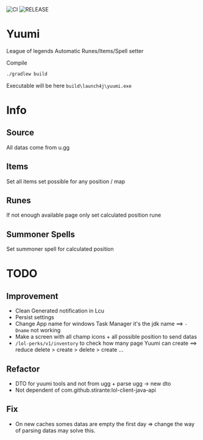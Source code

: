 ![CI](https://github.com/OlivierMary/Yuumi/workflows/CI/badge.svg)
![RELEASE](https://github.com/OlivierMary/Yuumi/workflows/RELEASE/badge.svg)

# Yuumi
League of legends Automatic Runes/Items/Spell setter

Compile
```sh
./gradlew build
```

Executable will be here `build\launch4j\yuumi.exe`

# Info 

## Source
All datas come from u.gg

## Items
Set all items set possible for any position / map

## Runes
If not enough available page only set calculated position rune

## Summoner Spells
Set summoner spell for calculated position

# TODO
## Improvement
 - Clean Generated notification in Lcu
 - Persist settings
 - Change App name for windows Task Manager it's the jdk name ==> `-Dname` not working
 - Make a screen with all champ icons + all possible position to send datas
 - `/lol-perks/v1/inventory` to check how many page Yuumi can create  ==> reduce delete > create > delete > create ...

## Refactor
 - DTO for yuumi tools and not from ugg + parse ugg -> new dto
 - Not dependent of com.github.stirante:lol-client-java-api
 
## Fix
 - On new caches somes datas are empty the first day => change the way of parsing datas may solve this.

